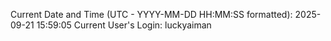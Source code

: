 Current Date and Time (UTC - YYYY-MM-DD HH:MM:SS formatted): 2025-09-21 15:59:05
Current User's Login: luckyaiman
